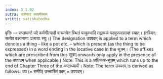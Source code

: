```yaml
---
index: 3.1.92
sutra: तत्रोपपदं सप्तमीस्थम्‌
vritti: satishabodha
---
```






वृत्तिः --ः सप्तम्यन्ते पदे कर्मणीत्यादौ वाच्यत्वेन स्थितं यत्कुम्भादि तद्वाचकं पदमुपपदसञ्ज्ञं स्यात्। (तस्मिन् सत्येव वक्ष्यमाणाः प्रत्ययाः स्युः।) The designation उपपदम् is applied to a term which denotes a thing – like a pot etc. – which is present (as the thing to be expressed) in a word ending in the locative case in the सूत्रम्। (The affixes which are prescribed from this सूत्रम् onwards only apply in the presence of the उपपदम् when applicable.) Note: This is a अधिकार-सूत्रम् which runs up to the end of Chapter Three of the अष्टाध्यायी। Note: The term उपपदम् is derived as follows: उप (= समीपे) उच्चारितं पदम् = उपपदम्।

